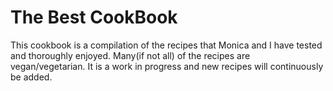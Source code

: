 # The Best CookBook
This cookbook is a compilation of the recipes that Monica and I have tested and thoroughly enjoyed. Many(if not all) of the recipes are vegan/vegetarian. It is a work in progress and new recipes will continuously be added.
